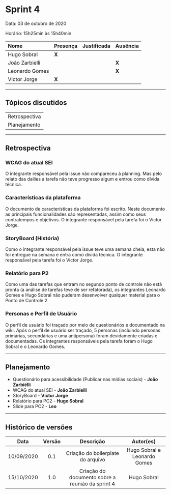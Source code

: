 # Sprint 4

Data: 03 de outubro de 2020

Horário: 15h25min às 15h40min

| Nome           | Presença | Justificada | Ausência |
| :------------- | :------- | :---------- | :------- |
| Hugo Sobral    | **X**    |             |          |
| João Zarbielli |          |             | **X**    |
| Leonardo Gomes |          |             | **X**    |
| Victor Jorge   | **X**    |             |          |

---

## Tópicos discutidos

|               |
| :------------ |
| Retrospectiva |
| Planejamento  |

---

## Retrospectiva

### WCAG do atual SEI

O integrante responsável pela issue não compareceu à planning. Mas pelo relato das dailies a tarefa não teve progresso algum e entrou como dívida técnica.

### Características da plataforma

O documento de características da plataforma foi escrito. Neste documento as principais funcionalidades são representadas, assim como seus contratempos e objetivos. O integrante responsável pela tarefa foi o Victor Jorge.

### StoryBoard (História)

Como o integrante responsável pela issue teve uma semana cheia, esta não foi entregue na semana e entra como dívida técnica. O integrante responsável pela tarefa foi o Victor Jorge.

### Relatório para P2

Como uma das tarefas que entram no segundo ponto de controle não está pronta (a análise de tarefas teve de ser refatorada), os integrantes Leonardo Gomes e Hugo Sobral não puderam desenvolver qualquer material para o Ponto de Controle 2

### Personas e Perfil de Usuário

O perfil de usuário foi traçado por meio de questionários e documentado na wiki. Após o perfil de usuário ser traçado, 5 personas (incluindo personas primárias, secundárias e uma antipersona) foram devidamente criadas e documentadas. Os integrantes responsáveis pela tarefa foram o Hugo Sobral e o Leonardo Gomes.

---

## Planejamento

- Questionário para acessibilidade (Publicar nas mídias sociais) - **João Zarbiélli**
- WCAG do atual SEI - **João Zarbielli**
- StoryBoard - **Victor Jorge**
- Relatório para PC2 - **Hugo Sobral**
- Slide para PC2 - **Leo**

---

## Histórico de versões

|    Data    | Versão |                    Descrição                     |          Autor(es)           |
| :--------: | :----: | :----------------------------------------------: | :--------------------------: |
| 10/09/2020 |  0.1   |        Criação do boilerplate do arquivo         | Hugo Sobral e Leonardo Gomes |
| 15/10/2020 |  1.0   | Criação do documento sobre a reunião da sprint 4 |         Hugo Sobral          |
